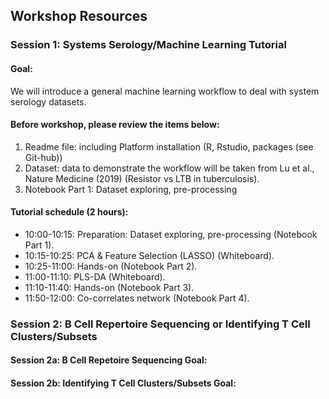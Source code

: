 ## Workshop Resources
### Session 1: Systems Serology/Machine Learning Tutorial
#### Goal:
We will introduce a general machine learning workflow to deal with system serology datasets.
#### Before workshop, please review the items below:
1. Readme file: including Platform installation (R, Rstudio, packages (see Git-hub))
2. Dataset: data to demonstrate the workflow will be taken from Lu et al., Nature Medicine (2019) (Resistor vs LTB in tuberculosis).
3. Notebook Part 1: Dataset exploring, pre-processing
#### Tutorial schedule (2 hours):
- 10:00-10:15: Preparation: Dataset exploring, pre-processing (Notebook Part 1).
- 10:15-10:25: PCA & Feature Selection (LASSO) (Whiteboard).
- 10:25-11:00: Hands-on (Notebook Part 2).
- 11:00-11:10: PLS-DA (Whiteboard).
- 11:10-11:40: Hands-on (Notebook Part 3).
- 11:50-12:00: Co-correlates network (Notebook Part 4).
### Session 2: B Cell Repertoire Sequencing or Identifying T Cell Clusters/Subsets
#### Session 2a: B Cell Repetoire Sequencing Goal:
#### Session 2b: Identifying T Cell Clusters/Subsets Goal:

